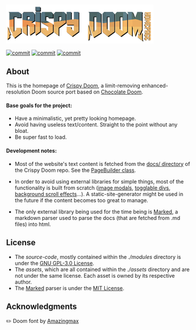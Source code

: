 <img src="assets/repo/banner.png" width="400" alt="banner">

[![commit](https://img.shields.io/github/languages/code-size/kiwphi/crispy-homepage?style=flat)](https://github.com/kiwphi/crispy-homepage)
[![commit](https://img.shields.io/github/license/kiwphi/crispy-homepage?style=flat)](https://github.com/kiwphi/crispy-homepage/blob/main/LICENSE)
[![commit](https://img.shields.io/github/last-commit/kiwphi/crispy-homepage?style=flat)](https://github.com/kiwphi/crispy-homepage/commits/main)

## About

This is the homepage of [Crispy Doom](https://github.com/fabiangreffrath/crispy-doom),
a limit-removing enhanced-resolution Doom source port based on [Chocolate Doom](https://github.com/chocolate-doom/chocolate-doom).

#### Base goals for the project:

-   Have a minimalistic, yet pretty looking homepage.
-   Avoid having useless text/content. Straight to the point without any bloat.
-   Be super fast to load.

#### Development notes:

-   Most of the website's text content is fetched from the [docs/ directory](https://github.com/fabiangreffrath/crispy-doom/tree/master/docs)
    of the Crispy Doom repo. See the [PageBuilder class](https://github.com/kiwphi/crispy-homepage/blob/main/modules/PageBuilder.js).

-   In order to avoid using external libraries for simple things, most of the functionality
    is built from scratch ([image modals](https://github.com/kiwphi/crispy-homepage/blob/main/modules/ModalController.js),
    [togglable divs](https://github.com/kiwphi/crispy-homepage/blob/main/modules/ElementController.js),
    [background scroll effects](https://github.com/kiwphi/crispy-homepage/blob/main/modules/BackgroundController.js)…).
    A static-site-generator might be used in the future if the content becomes too great to manage.

-   The only external library being used for the time being is [Marked](https://github.com/markedjs/marked), a markdown
    parser used to parse the docs (that are fetched from .md files) into html.

## License

-   The _source-code_, mostly contained within the _./modules_ directory
    is under the [GNU GPL-3.0 License](https://github.com/kiwphi/crispy-homepage/blob/main/LICENSE).
-   The _assets_, which are all contained within the _./assets_ directory
    and are not under the same license. Each asset is owned by its respective author.
-   The [Marked](https://github.com/markedjs/marked) parser is under the [MIT License](https://github.com/markedjs/marked/blob/master/LICENSE.md).

## Acknowledgments

:pencil2: Doom font by [Amazingmax](https://www.dafont.com/amazdoom.font)
